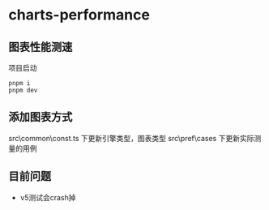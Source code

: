 # charts-performance

## 图表性能测速

项目启动

```shell
pnpm i
pnpm dev
```

## 添加图表方式

src\common\const.ts 下更新引擎类型，图表类型
src\pref\cases 下更新实际测量的用例

## 目前问题

- v5测试会crash掉
